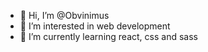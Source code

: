 - 👋 Hi, I’m @Obvinimus
- 👀 I’m interested in web development
- 🌱 I’m currently learning react, css and sass

<!---
Obvinimus/Obvinimus is a ✨ special ✨ repository because its `README.md` (this file) appears on your GitHub profile.
You can click the Preview link to take a look at your changes.
--->
